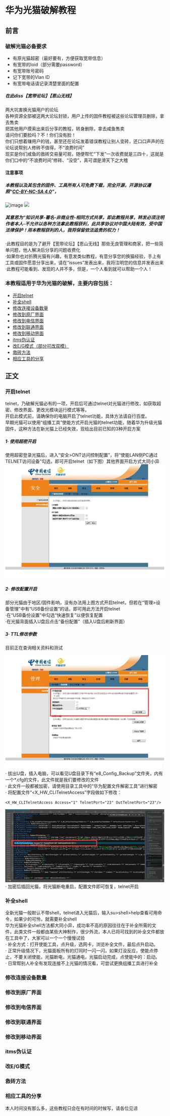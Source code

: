 # 华为光猫破解教程
## 前言
### 破解光猫必备要求
- 有原光猫超密（最好要有，方便获取宽带信息）  
- 有宽带的loid（部分需要password）  
- 有宽带账号密码  
- 记下宽带的Vlan ID  
- 有宽带电话请记录清楚里面的配置
##### 在此diss【宽带论坛】【恩山无线】  
两大坑害换光猫用户的论坛  
各种资源全部被这两大论坛封锁，用户上传的固件教程被这些论坛管理员删除，拿去售卖  
把其他用户摸索出来后分享的教程，转身删除，拿去咸鱼售卖  
请问你们要脸吗？不！你们没有脸！  
你们只想着赚用户的钱，甚至还在论坛发着错误教程让别人变砖，还口口声声的在论坛说帮别人修砖不值得，不“浪费时间”  
现实是你们咸鱼的救砖交易量可观，随便帮忙“下发”一次收费就是三四十，这就是你们口中的“不浪费时间”修砖、“没空”，真可谓是滑天下之大稽  
#### 注意事项
##### 本教程以及其包含的固件、工具所有人可免费下载，完全开源，开源协议遵照“[CC-BY-NC-SA 4.0](https://creativecommons.org/licenses/by-nc-sa/4.0/deed.zh)”，
![image](https://i.creativecommons.org/l/by-nc-sa/4.0/88x31.png)
[![](https://img.shields.io/badge/download-1K-brightgreen.svg)](https://www.baidu.com)
##### 其意思为“知识共享-署名-非商业性-相同方式共享，即此教程共享，转发必须注明作者本人-不允许以各种方法拿此教程获利，此共享协议对中国大陆有效，受中国法律保护！用本教程获利的人，我将保留依法追责的权力！
·此教程目的是为了避开【宽带论坛】【恩山无线】那些无良管理和商家，把一些简单问题，他人解决后分享的问题收费化  
·如果你也对折腾光猫有兴趣，有意发类似教程，有意分享您的换猫经验，手上有工具或固件愿意分享出来，请在“issues”发表出来，我将注明您的信息并发表出来  
·此教程可能看到、发现的人并不多，但是，一个人看到就可以帮助一个人！

### 本教程适用于华为光猫的破解，主要内容包括：
- [开启telnet](#开启telnet)
- [补全shell](#补全shell)
- [修改连接设备数量](#修改连接设备数量)
- [修改到原厂界面](#修改到原厂界面)
- [修改到电信界面](#修改到电信界面)
- [修改到联通界面](#修改到联通界面)
- [修改到移动界面](#修改到移动界面)
- [itms伪认证](#itms伪认证)
- [改E/G模式（部分可改双模）](#改E/G模式)  
- [救砖方法](#救砖方法)
- [相应工具的分享](#相应工具的分享)
## 正文
### 开启telnet
telnet，乃破解光猫必有的一项，开启后可通过telnet对光猫进行修改，如获取超密、修改界面、更改光模块运行模式等等。  
开启此模式前，请确保你的电脑开启了telnet功能，具体方法请自行百度。  
早期光猫可以使用“组播工具”使能方式开启光猫的telnet功能，随着华为升级光猫固件，这种方法在新光猫上已经失效，现给出目前已知的3种开启方案  
##### 1· 使用超密开启  
使用超密登录光猫后，进入“安全>ONT访问控制配置”，将“使能LAN侧PC通过TELNET访问设备”勾选，即可开启telnet（如下图）其他界面开启方式大同小异  
![image](https://github.com/2879597772/ONT/blob/master/images/open_telnet.jpg)
##### 2· 修改配置开启
部分光猫由于地区/固件影响，没有办法用上图方式开启telnet，但若在“管理>设备管理”中有“USB备份设置”的话，即可用此方法开启telnet  
·在“USB备份设置”中勾选“快速恢复”以便恢复配置  
·在光猫背面插入U盘后点击“备份配置”（插入U盘后刷新界面） 
##### 3· TTL修改参数
目前正在查询相关资料和测试

![image](https://github.com/2879597772/ONT/blob/master/images/open_telnet2.jpg)  
· 拔出U盘，插入电脑，可以看见U盘目录下有“e8_Config_Backup”文件夹，内有一个*.cfg的文件，此文件就是我们要修改的文件  
· 此文件一般都被加密，请使用目录工具中的“华为配置文件解密工具”进行解密  
· 将配置文件“<X_HW_CLITelnetAccess”字段做如下修改： 
```   
<X_HW_CLITelnetAccess Access="1" TelnetPort="23" OutTelnetPort="23"/>  
```  
![image](https://github.com/2879597772/ONT/blob/master/images/open_telnet3.jpg)  
· 加密后插回光猫，将光猫断电重启，配置文件即可恢复，telnet开启
### 补全shell
全新光猫一般默认不带shell，telnet进入光猫后，输入su>shell>help查看可用命令，如果少的可怜，就需要补全shell  
华为光猫补全shell方法都大同小异，成功率不高的原因往往在于补全所需的文件，此类文件一般都由某些大神制作，很少外流，本人已将可找到的补全文件都放在工具中了，大家可以一个一个慢慢试验  
· 补全方式：打开使能工具，点升级，选网卡，浏览补全文件，最后点升启动。  
· 正常升级情况下，光猫面板所有的灯同时一闪一闪，如果灯没反应，使能点停止，不要关闭使能，光猫断电，光猫通电，光猫启动完成，点使能中的：启动。  
· 日常帮别人补全有发现连接不上光猫的情况看，可尝试更换组播工具进行补全  
### 修改连接设备数量
### 修改到原厂界面
### 修改到电信界面
### 修改到联通界面
### 修改到移动界面
### itms伪认证
### 改E/G模式
### 救砖方法
### 相应工具的分享

本人时间没有那么多，这些教程只会在有时间的时候写，请各位见谅